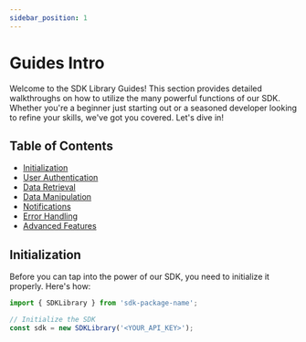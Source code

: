 ```yaml
---
sidebar_position: 1
---
```


# Guides Intro

Welcome to the SDK Library Guides! This section provides detailed walkthroughs on how to utilize the many powerful functions of our SDK. Whether you're a beginner just starting out or a seasoned developer looking to refine your skills, we've got you covered. Let's dive in!

## Table of Contents

- [Initialization](#initialization)
- [User Authentication](#user-authentication)
- [Data Retrieval](#data-retrieval)
- [Data Manipulation](#data-manipulation)
- [Notifications](#notifications)
- [Error Handling](#error-handling)
- [Advanced Features](#advanced-features)

## Initialization

Before you can tap into the power of our SDK, you need to initialize it properly. Here's how:

```javascript
import { SDKLibrary } from 'sdk-package-name';

// Initialize the SDK
const sdk = new SDKLibrary('<YOUR_API_KEY>');


